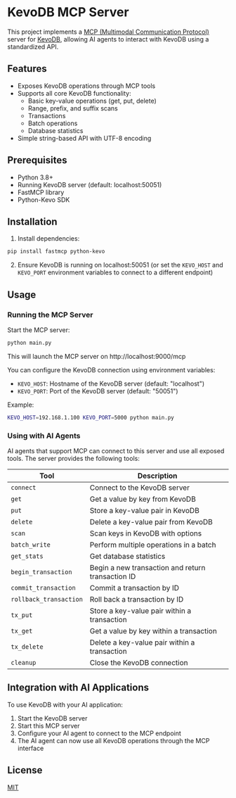 # KevoDB MCP Server

This project implements a [MCP (Multimodal Communication Protocol)](https://gofastmcp.com/) server for [KevoDB](https://github.com/KevoDB/kevo), allowing AI agents to interact with KevoDB using a standardized API.

## Features

- Exposes KevoDB operations through MCP tools
- Supports all core KevoDB functionality:
  - Basic key-value operations (get, put, delete)
  - Range, prefix, and suffix scans
  - Transactions
  - Batch operations
  - Database statistics
- Simple string-based API with UTF-8 encoding

## Prerequisites

- Python 3.8+
- Running KevoDB server (default: localhost:50051)
- FastMCP library
- Python-Kevo SDK

## Installation

1. Install dependencies:

```bash
pip install fastmcp python-kevo
```

2. Ensure KevoDB is running on localhost:50051 (or set the `KEVO_HOST` and `KEVO_PORT` environment variables to connect to a different endpoint)

## Usage

### Running the MCP Server

Start the MCP server:

```bash
python main.py
```

This will launch the MCP server on http://localhost:9000/mcp

You can configure the KevoDB connection using environment variables:
- `KEVO_HOST`: Hostname of the KevoDB server (default: "localhost")
- `KEVO_PORT`: Port of the KevoDB server (default: "50051")

Example:
```bash
KEVO_HOST=192.168.1.100 KEVO_PORT=5000 python main.py
```

### Using with AI Agents

AI agents that support MCP can connect to this server and use all exposed tools. The server provides the following tools:

| Tool | Description |
|------|-------------|
| `connect` | Connect to the KevoDB server |
| `get` | Get a value by key from KevoDB |
| `put` | Store a key-value pair in KevoDB |
| `delete` | Delete a key-value pair from KevoDB |
| `scan` | Scan keys in KevoDB with options |
| `batch_write` | Perform multiple operations in a batch |
| `get_stats` | Get database statistics |
| `begin_transaction` | Begin a new transaction and return transaction ID |
| `commit_transaction` | Commit a transaction by ID |
| `rollback_transaction` | Roll back a transaction by ID |
| `tx_put` | Store a key-value pair within a transaction |
| `tx_get` | Get a value by key within a transaction |
| `tx_delete` | Delete a key-value pair within a transaction |
| `cleanup` | Close the KevoDB connection |

## Integration with AI Applications

To use KevoDB with your AI application:

1. Start the KevoDB server
2. Start this MCP server
3. Configure your AI agent to connect to the MCP endpoint
4. The AI agent can now use all KevoDB operations through the MCP interface

## License

[MIT](https://opensource.org/licenses/MIT)
